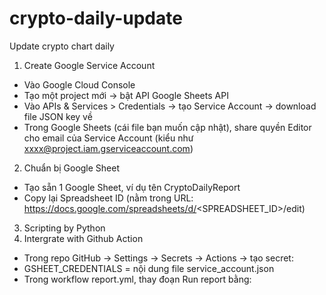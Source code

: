 # crypto-daily-update
Update crypto chart daily

1. Create Google Service Account
- Vào Google Cloud Console
- Tạo một project mới → bật API Google Sheets API
- Vào APIs & Services > Credentials → tạo Service Account → download file JSON key về
- Trong Google Sheets (cái file bạn muốn cập nhật), share quyền Editor cho email của Service Account (kiểu như xxxx@project.iam.gserviceaccount.com)

2. Chuẩn bị Google Sheet
- Tạo sẵn 1 Google Sheet, ví dụ tên CryptoDailyReport
- Copy lại Spreadsheet ID (nằm trong URL: https://docs.google.com/spreadsheets/d/<SPREADSHEET_ID>/edit)

3. Scripting by Python
4. Intergrate with Github Action
- Trong repo GitHub → Settings → Secrets → Actions → tạo secret:
- GSHEET_CREDENTIALS = nội dung file service_account.json
- Trong workflow report.yml, thay đoạn Run report bằng:
